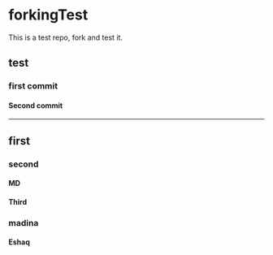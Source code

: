 
# forkingTest
This is a test repo, fork and test it.
## test
### first commit
#### Second commit 
______________
## first
### second

#### MD
#### Third
### madina
#### Eshaq
